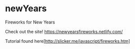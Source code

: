 # newYears
Fireworks for New Years

Check out the site!
https://newyearsfireworks.netlify.com/

Tutorial found here[http://slicker.me/javascript/fireworks.htm]
